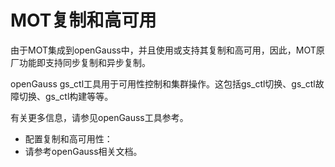 # MOT复制和高可用<a name="ZH-CN_TOPIC_0280525144"></a>

由于MOT集成到openGauss中，并且使用或支持其复制和高可用，因此，MOT原厂功能即支持同步复制和异步复制。

openGauss gs\_ctl工具用于可用性控制和集群操作。这包括gs\_ctl切换、gs\_ctl故障切换、gs\_ctl构建等等。

有关更多信息，请参见openGauss工具参考。

-   配置复制和高可用性：
-   请参考openGauss相关文档。

